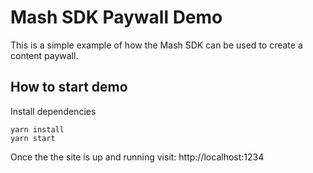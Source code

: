 # Mash SDK Paywall Demo

This is a simple example of how the Mash SDK can be used to create a content paywall.

## How to start demo

Install dependencies

```shell
yarn install
yarn start
```

Once the the site is up and running visit: http://localhost:1234


